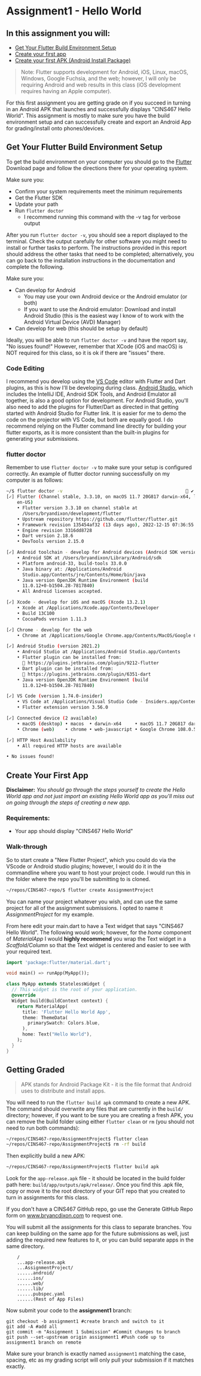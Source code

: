 # Assignment1 - Hello World

## In this assignment you will:

* [Get Your Flutter Build Environment Setup](#get-your-flutter-build-environment-setup)
* [Create your first app](#create-your-first-app)
* [Create your first APK (Android Install Package)](#getting-graded)

> Note: Flutter supports development for Android, iOS, Linux, macOS, Windows, Google Fuchsia, and the web; however, I will only be requiring Android and web results in this class (iOS development requires having an Apple computer).


For this first assignment you are getting grade on if you succeed in turning in an Android APK that launches and successfully displays "CINS467 Hello World". This assignment is mostly to make sure you have the build environment setup and can successfully create and export an Android App for grading/install onto phones/devices.

## Get Your Flutter Build Environment Setup

To get the build environment on your computer you should go to the [Flutter](https://flutter.io/docs/get-started/install) Download page and follow the directions there for your operating system.

Make sure you:
* Confirm your system requirements meet the minimum requirements
* Get the Flutter SDK
* Update your path
* Run `flutter doctor`
  * I recommend running this command with the -v tag for verbose output

After you run `flutter doctor -v`, you should see a report displayed to the terminal. Check the output carefully for other software you might need to install or further tasks to perform. The instructions provided in this report should address the other tasks that need to be completed; alternatively, you can go back to the installation instructions in the documentation and complete the following.

Make sure you:
* Can develop for Android
  * You may use your own Android device or the Android emulator (or both)
  * If you want to use the Android emulator: Download and install Android Studio (this is the easiest way I know of to work with the Android Virtual Device (AVD) Manager)
* Can develop for web (this should be setup by default)

Ideally, you will be able to run `flutter doctor -v` and have the report say, "No issues found!" However, remember that XCode (iOS and macOS) is NOT required for this class, so it is ok if there are "issues" there.

### Code Editing

I recommend you develop using the [VS Code](https://docs.flutter.dev/get-started/editor?tab=vscode) editor with Flutter and Dart plugins, as this is how I'll be developing during class. [Android Studio](https://docs.flutter.dev/get-started/editor?tab=androidstudio), which includes the IntelliJ IDE, Android SDK Tools, and Android Emulator all together, is also a good option for development. For Android Studio, you'll also need to add the plugins for Flutter/Dart as directed in that getting started with Android Studio for Flutter link. It is easier for me to demo the code on the projector with VS Code, but both are equally good. I do recommend relying on the Flutter command line directly for building your flutter exports, as it is more consistent than the built-in plugins for generating your submissions.

### flutter doctor

Remember to use `flutter doctor -v` to make sure your setup is configured correctly. An example of flutter doctor running successfully on my computer is as follows:

```bash
~/$ flutter doctor -v                                               ✔
[✓] Flutter (Channel stable, 3.3.10, on macOS 11.7 20G817 darwin-x64, locale
    en-US)
    • Flutter version 3.3.10 on channel stable at
      /Users/bryandixon/development/flutter
    • Upstream repository https://github.com/flutter/flutter.git
    • Framework revision 135454af32 (13 days ago), 2022-12-15 07:36:55 -0800
    • Engine revision 3316dd8728
    • Dart version 2.18.6
    • DevTools version 2.15.0

[✓] Android toolchain - develop for Android devices (Android SDK version 33.0.0)
    • Android SDK at /Users/bryandixon/Library/Android/sdk
    • Platform android-33, build-tools 33.0.0
    • Java binary at: /Applications/Android
      Studio.app/Contents/jre/Contents/Home/bin/java
    • Java version OpenJDK Runtime Environment (build
      11.0.12+0-b1504.28-7817840)
    • All Android licenses accepted.

[✓] Xcode - develop for iOS and macOS (Xcode 13.2.1)
    • Xcode at /Applications/Xcode.app/Contents/Developer
    • Build 13C100
    • CocoaPods version 1.11.3

[✓] Chrome - develop for the web
    • Chrome at /Applications/Google Chrome.app/Contents/MacOS/Google Chrome

[✓] Android Studio (version 2021.2)
    • Android Studio at /Applications/Android Studio.app/Contents
    • Flutter plugin can be installed from:
      🔨 https://plugins.jetbrains.com/plugin/9212-flutter
    • Dart plugin can be installed from:
      🔨 https://plugins.jetbrains.com/plugin/6351-dart
    • Java version OpenJDK Runtime Environment (build
      11.0.12+0-b1504.28-7817840)

[✓] VS Code (version 1.74.0-insider)
    • VS Code at /Applications/Visual Studio Code - Insiders.app/Contents
    • Flutter extension version 3.56.0

[✓] Connected device (2 available)
    • macOS (desktop) • macos  • darwin-x64     • macOS 11.7 20G817 darwin-x64
    • Chrome (web)    • chrome • web-javascript • Google Chrome 108.0.5359.124

[✓] HTTP Host Availability
    • All required HTTP hosts are available

• No issues found!
```

## Create Your First App

**Disclaimer:** *You should go through the steps yourself to create the Hello World app and not just import an existing Hello World app as you'll miss out on going through the steps of creating a new app.*

### Requirements:

* Your app should display "CINS467 Hello World"

### Walk-through

So to start create a "New Flutter Project", which you could do via the VScode or Android studio plugins; however, I would do it in the commandline where you want to host your project code. I would run this in the folder where the repo you'll be submitting to is cloned.

```bash
~/repos/CINS467-repo/$ flutter create AssignmentProject
```

You can name your project whatever you wish, and can use the same project for all of the assignment submissions. I opted to name it *AssignmentProject* for my example.

From here edit your main.dart to have a Text widget that says "CINS467 Hello World". The following would work; however, for the *home* component of *MaterialApp* I would **highly recommend** you wrap the Text widget in a *Scaffold/Column* so that the Text widget is centered and easier to see with your required text.

```Dart
import 'package:flutter/material.dart';

void main() => runApp(MyApp());

class MyApp extends StatelessWidget {
  // This widget is the root of your application.
  @override
  Widget build(BuildContext context) {
    return MaterialApp(
      title: 'Flutter Hello World App',
      theme: ThemeData(
        primarySwatch: Colors.blue,
      ),
      home: Text("Hello World"),
    );
  }
}

```
## Getting Graded

> APK stands for Android Package Kit - it is the file format that Android uses to distribute and install apps.

You will need to run the `flutter build apk` command to create a new APK. The command should overwrite any files that are currently in the `build/` directory; however, if you want to be sure you are creating a fresh APK, you can remove the build folder using either `flutter clean` or `rm` (you should not need to run both commands):

```bash
~/repos/CINS467-repo/AssignmentProject$ flutter clean
~/repos/CINS467-repo/AssignmentProject$ rm -rf build
```

Then explicitly build a new APK:

```bash
~/repos/CINS467-repo/AssignmentProject$ flutter build apk
```

Look for the `app-release.apk` file - it should be located in the build folder path here: `build/app/outputs/apk/release/`. Once you find this .apk file, copy or move it to the root directory of your GIT repo that you created to turn in assignments for this class.

If you don't have a CINS467 GitHub repo, go use the Generate GitHub Repo form on www.bryancdixon.com to request one.

You will submit all the assignments for this class to separate branches. You can keep building on the same app for the future submissions as well, just adding the required new features to it, or you can build separate apps in the same directory.

```
    /
    ...app-release.apk
    ...AssignmentProject/
    ......android/
    ......ios/
    ......web/
    ......lib/
    ......pubspec.yaml
    ......(Rest of App Files)
```

Now submit your code to the **assignment1** branch:

```
git checkout -b assignment1 #create branch and switch to it
git add -A #add all
git commit -m "Assignment 1 Submission" #Commit changes to branch
git push --set-upstream origin assignment1 #Push code up to assignment1 branch on remote
```

Make sure your branch is exactly named `assignment1` matching the case, spacing, etc as my grading script will only pull your submission if it matches exactly.
